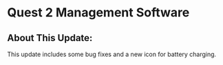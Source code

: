 # Quest 2 Management Software

## About This Update:

This update includes some bug fixes and a new icon for battery charging.
